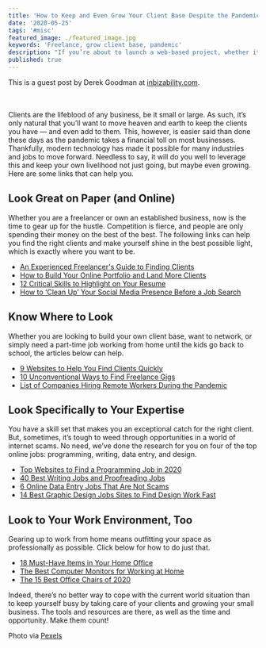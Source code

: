 ```yaml
---
title: 'How to Keep and Even Grow Your Client Base Despite the Pandemic'
date: '2020-05-25'
tags: '#misc'
featured_image: ./featured_image.jpg
keywords: 'Freelance, grow client base, pandemic'
description: "If you’re about to launch a web-based project, whether it’s for a small or large business, the following are the team members you simply can’t do without."
published: true
---
```

This is a guest post by Derek Goodman at [inbizability.com](https://www.inbizability.com/).
<br><br><br>

Clients are the lifeblood of any business, be it small or large. As such, it’s only natural that you’ll want to move heaven and earth to keep the clients you have — and even add to them. This, however, is easier said than done these days as the pandemic takes a financial toll on most businesses. Thankfully, modern technology has made it possible for many industries and jobs to move forward. Needless to say, it will do you well to leverage this and keep your own livelihood not just going, but maybe even growing. Here are some links that can help you.

## Look Great on Paper (and Online)

Whether you are a freelancer or own an established business, now is the time to gear up for the hustle. Competition is fierce, and people are only spending their money on the best of the best. The following links can help you find the right clients and make yourself shine in the best possible light, which is exactly where you want to be.

<ul>
  <li><a href='https://lifehacker.com/an-experienced-freelancers-guide-to-finding-clients-1610357303' target='_blank' rel='nooppener nofollow'>An Experienced Freelancer's Guide to Finding Clients</a></li>
  <li><a href='https://www.pagecloud.com/blog/how-to-build-your-online-portfolio' target='_blank' rel='nooppener nofollow'>How to Build Your Online Portfolio and Land More Clients</a></li>
  <li><a href='https://skillcrush.com/blog/remote-resume/' target='_blank' rel='nooppener nofollow'>12 Critical Skills to Highlight on Your Resume</a></li>
  <li><a href='https://www.theladders.com/career-advice/how-to-clean-up-your-social-media-presence-before-a-job-search' target='_blank' rel='nooppener nofollow'>How to ‘Clean Up’ Your Social Media Presence Before a Job Search</a></li>
</ul>

## Know Where to Look

Whether you are looking to build your own client base, want to network, or simply need a part-time job working from home until the kids go back to school, the articles below can help.

<ul>
  <li><a href='https://www.businessinsider.com/websites-to-find-remote-work-freelance-jobs-quickly' target='_blank' rel='nooppener nofollow'>9 Websites to Help You Find Clients Quickly</a></li>
  <li><a href='https://medium.com/@chloerbrooks/10-unconventional-ways-to-find-freelance-gigs-5b6d71c28456' target='_blank' rel='nooppener nofollow'>10 Unconventional Ways to Find Freelance Gigs</a></li>
  <li><a href='https://www.cnbc.com/2020/04/06/18-companies-hiring-remote-workers-amid-the-coronavirus-pandemic.html' target='_blank' rel='nooppener nofollow'>List of Companies Hiring Remote Workers During the Pandemic</a></li>
</ul>

## Look Specifically to Your Expertise

You have a skill set that makes you an exceptional catch for the right client. But, sometimes, it’s tough to weed through opportunities in a world of internet scams. No need, we’ve done the research for you on four of the top online jobs: programming, writing, data entry, and design.

<ul>
  <li><a href='https://dev.to/fredmaiaarantes/top-websites-to-find-a-remote-programming-job-in-2020-4b54' target='_blank' rel='nooppener nofollow'>Top Websites to Find a Programming Job in 2020</a></li>
  <li><a href='https://www.adamenfroy.com/freelance-writing-jobs' target='_blank' rel='nooppener nofollow'>40 Best Writing Jobs and Proofreading Jobs</a></li>
  <li><a href='https://crowdworknews.com/online-data-entry-jobs/' target='_blank' rel='nooppener nofollow'>6 Online Data Entry Jobs That Are Not Scams</a></li>
  <li><a href='https://www.sidehustlenation.com/remote-graphic-design-jobs/' target='_blank' rel='nooppener nofollow'>14 Best Graphic Design Jobs Sites to Find Design Work Fast</a></li>
</ul>

## Look to Your Work Environment, Too

Gearing up to work from home means outfitting your space as professionally as possible. Click below for how to do just that.

<ul>
  <li><a href='https://www.developgoodhabits.com/home-office-setup/' target='_blank' rel='nooppener nofollow'>18 Must-Have Items in Your Home Office</a></li>
  <li><a href='https://watchdogreviews.com/best-computer-monitors/' target='_blank' rel='nooppener nofollow'>The Best Computer Monitors for Working at Home</a></li>
  <li><a href='https://gearpatrol.com/2020/01/29/best-office-chairs/' target='_blank' rel='nooppener nofollow'>The 15 Best Office Chairs of 2020</a></li>
</ul>

Indeed, there’s no better way to cope with the current world situation than to keep yourself busy by taking care of your clients and growing your small business. The tools and resources are there, as well as the time and opportunity. Make them count!

Photo via [Pexels](https://www.pexels.com/photo/shallow-focus-photo-of-woman-using-smartphone-3803219/)
